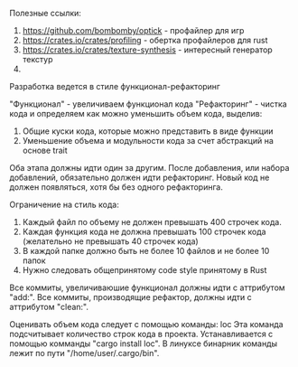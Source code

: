 Полезные ссылки:
1. https://github.com/bombomby/optick - профайлер для игр
2. https://crates.io/crates/profiling - обертка профайлеров для rust
3. https://crates.io/crates/texture-synthesis - интересный генератор текстур
4. 

Разработка ведется в стиле функционал-рефакторинг

"Функционал" - увеличиваем функционал кода
"Рефакторинг" - чистка кода и определяем как можно уменьшить объем кода, выделив:
1. Общие куски кода, которые можно представить в виде функции
2. Уменьшение объема и модульности кода за счет абстракций на основе trait

Оба этапа должны идти один за другим. После добавления, или набора добавлений, обязательно должен идти рефакторинг. 
Новый код не должен появляться, хотя бы без одного рефакторинга.

Ограничение на стиль кода:

1. Каждый файл по объему не должен превышать 400 строчек кода.
2. Каждая функция кода не должна превышать 100 строчек кода (желательно не превышать 40 строчек кода)
3. В каждой папке должно быть не более 10 файлов и не более 10 папок
4. Нужно следовать общепринятому code style принятому в Rust

Все коммиты, увеличиваюшие функционал должны идти с аттрибутом "add:".
Все коммиты, производящие рефактор, должны идти с аттрибутом "clean:".

Оценивать объем кода следует с помощью команды: loc
Эта команда подсчитывает количество строк кода в проекта.
Устанавливается с помощью комманды "cargo install loc".
В линуксе бинарник команды лежит по пути "/home/user/.cargo/bin".